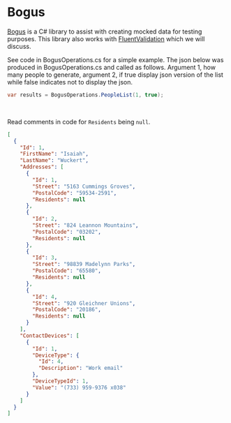 ﻿# Bogus 

[Bogus](https://github.com/bchavez/Bogus) is a C# library to assist with creating mocked data for testing purposes. This library also works with [FluentValidation](https://github.com/FluentValidation/FluentValidation) which we will discuss.

See code in BogusOperations.cs for a simple example. The json below was produced in BogusOperations.cs and called as follows. Argument 1, how many people to generate, argument 2, if true display json version of the list while false indicates not to display the json.

```csharp
var results = BogusOperations.PeopleList(1, true);
```

</br>

Read comments in code for `Residents` being `null`.

```json
[
  {
    "Id": 1,
    "FirstName": "Isaiah",
    "LastName": "Wuckert",
    "Addresses": [
      {
        "Id": 1,
        "Street": "5163 Cummings Groves",
        "PostalCode": "59534-2591",
        "Residents": null
      },
      {
        "Id": 2,
        "Street": "824 Leannon Mountains",
        "PostalCode": "03202",
        "Residents": null
      },
      {
        "Id": 3,
        "Street": "98839 Madelynn Parks",
        "PostalCode": "65580",
        "Residents": null
      },
      {
        "Id": 4,
        "Street": "920 Gleichner Unions",
        "PostalCode": "20186",
        "Residents": null
      }
    ],
    "ContactDevices": [
      {
        "Id": 1,
        "DeviceType": {
          "Id": 4,
          "Description": "Work email"
        },
        "DeviceTypeId": 1,
        "Value": "(733) 959-9376 x038"
      }
    ]
  }
]

```